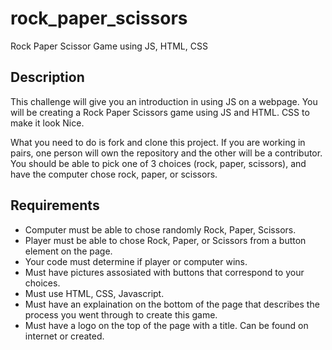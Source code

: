 # rock_paper_scissors
Rock Paper Scissor Game using JS, HTML, CSS

## Description

This challenge will give you an introduction in using JS on a webpage. 
You will be creating a Rock Paper Scissors game using JS and HTML. CSS to make it look Nice. 

What you need to do is fork and clone this project. If you are working in pairs, one person will own the repository and the other will be a contributor. You should be able to pick one of 3 choices (rock, paper, scissors), and have the computer chose rock, paper, or scissors. 

## Requirements

* Computer must be able to chose randomly Rock, Paper, Scissors.
* Player must be able to chose Rock, Paper, or Scissors from a button element on the page.
* Your code must determine if player or computer wins.
* Must have pictures assosiated with buttons that correspond to your choices.
* Must use HTML, CSS, Javascript.
* Must have an explaination on the bottom of the page that describes the process you went through to create this game.
* Must have a logo on the top of the page with a title. Can be found on internet or created.
